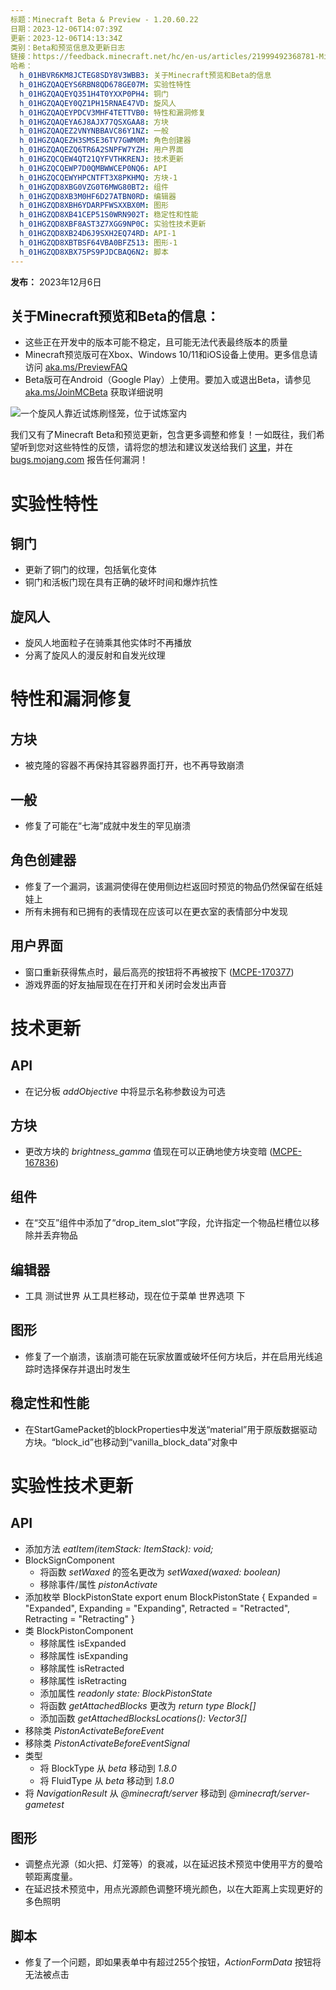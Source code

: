 ```yaml
---
标题：Minecraft Beta & Preview - 1.20.60.22
日期：2023-12-06T14:07:39Z
更新：2023-12-06T14:13:34Z
类别：Beta和预览信息及更新日志
链接：https://feedback.minecraft.net/hc/en-us/articles/21999492368781-Minecraft-Beta-Preview-1-20-60-22
哈希：
  h_01HBVR6KM8JCTEG8SDY8V3WBB3: 关于Minecraft预览和Beta的信息
  h_01HGZQAQEYS6RBN8QD678GE07M: 实验性特性
  h_01HGZQAQEYQ351H4T0YXXP0PH4: 铜门
  h_01HGZQAQEY0QZ1PH15RNAE47VD: 旋风人
  h_01HGZQAQEYPDCV3MHF4TETTVB0: 特性和漏洞修复
  h_01HGZQAQEYA6J8AJX77QSXGAA8: 方块
  h_01HGZQAQEZ2VNYNBBAVC86Y1NZ: 一般
  h_01HGZQAQEZH3SMSE36TV7GWM0M: 角色创建器
  h_01HGZQAQEZQ6TR6A2SNPFW7YZH: 用户界面
  h_01HGZQCQEW4QT21QYFVTHKRENJ: 技术更新
  h_01HGZQCQEWP7D0QMBWWCEP0NQ6: API
  h_01HGZQCQEWYHPCNTFT3X8PKHMQ: 方块-1
  h_01HGZQD8XBG0VZG0T6MWG80BT2: 组件
  h_01HGZQD8XB3M0HF6D27ATBN0RD: 编辑器
  h_01HGZQD8XBH6YDARPFWSXXBX0M: 图形
  h_01HGZQD8XB41CEP51S0WRN902T: 稳定性和性能
  h_01HGZQD8XBF8AST3Z7XGG9NP0C: 实验性技术更新
  h_01HGZQD8XB24D6J9SXH2EQ74RD: API-1
  h_01HGZQD8XBTBSF64VBA0BFZ513: 图形-1
  h_01HGZQD8XBX75PS9PJDCBAQ6N2: 脚本
---
```


**发布：** 2023年12月6日

## **关于Minecraft预览和Beta的信息：**

- 这些正在开发中的版本可能不稳定，且可能无法代表最终版本的质量
- Minecraft预览版可在Xbox、Windows 10/11和iOS设备上使用。更多信息请访问 [aka.ms/PreviewFAQ](https://aka.ms/PreviewFAQ)
- Beta版可在Android（Google Play）上使用。要加入或退出Beta，请参见 [aka.ms/JoinMCBeta](https://aka.ms/JoinMCBeta) 获取详细说明

![一个旋风人靠近试炼刷怪笼，位于试炼室内](https://feedback.minecraft.net/hc/article_attachments/21999475600269)

我们又有了Minecraft Beta和预览更新，包含更多调整和修复！一如既往，我们希望听到您对这些特性的反馈，请将您的想法和建议发送给我们 [这里](https://aka.ms/Minecraft121Feedback)，并在 [bugs.mojang.com](https://bugs.mojang.com/) 报告任何漏洞！

# **实验性特性**

## **铜门**

- 更新了铜门的纹理，包括氧化变体
- 铜门和活板门现在具有正确的破坏时间和爆炸抗性

## **旋风人**

- 旋风人地面粒子在骑乘其他实体时不再播放
- 分离了旋风人的漫反射和自发光纹理

# **特性和漏洞修复**

## **方块**

- 被克隆的容器不再保持其容器界面打开，也不再导致崩溃

## **一般**

- 修复了可能在“七海”成就中发生的罕见崩溃

## **角色创建器**

- 修复了一个漏洞，该漏洞使得在使用侧边栏返回时预览的物品仍然保留在纸娃娃上
- 所有未拥有和已拥有的表情现在应该可以在更衣室的表情部分中发现

## **用户界面**

- 窗口重新获得焦点时，最后高亮的按钮将不再被按下 ([MCPE-170377](https://bugs.mojang.com/browse/MCPE-170377))
- 游戏界面的好友抽屉现在在打开和关闭时会发出声音

# **技术更新**

## **API**

- 在记分板 *addObjective* 中将显示名称参数设为可选

## **方块**

- 更改方块的 *brightness_gamma* 值现在可以正确地使方块变暗 ([MCPE-167836](https://bugs.mojang.com/browse/MCPE-167836))

## **组件**

- 在“交互”组件中添加了“drop_item_slot”字段，允许指定一个物品栏槽位以移除并丢弃物品

## **编辑器**

- 工具 测试世界 从工具栏移动，现在位于菜单 世界选项 下

## **图形**

- 修复了一个崩溃，该崩溃可能在玩家放置或破坏任何方块后，并在启用光线追踪时选择保存并退出时发生

## **稳定性和性能**

- 在StartGamePacket的blockProperties中发送“material”用于原版数据驱动方块。“block_id”也移动到“vanilla_block_data”对象中

# **实验性技术更新**

## **API**

- 添加方法 *eatItem(itemStack: ItemStack): void;*
- BlockSignComponent
  - 将函数 *setWaxed* 的签名更改为 *setWaxed(waxed: boolean)*
  - 移除事件/属性 *pistonActivate*
- 添加枚举 BlockPistonState export enum BlockPistonState { Expanded = "Expanded", Expanding = "Expanding", Retracted = "Retracted", Retracting = "Retracting" }
- 类 BlockPistonComponent
  - 移除属性 isExpanded
  - 移除属性 isExpanding
  - 移除属性 isRetracted
  - 移除属性 isRetracting
  - 添加属性 *readonly state: BlockPistonState*
  - 将函数 *getAttachedBlocks* 更改为 *return type Block\[\]*
  - 添加函数 *getAttachedBlocksLocations(): Vector3\[\]*
- 移除类 *PistonActivateBeforeEvent*
- 移除类 *PistonActivateBeforeEventSignal*
- 类型
  - 将 BlockType 从 *beta* 移动到 *1.8.0*
  - 将 FluidType 从 *beta* 移动到 *1.8.0*
- 将 *NavigationResult* 从 *@minecraft/server* 移动到 *@minecraft/server-gametest*

## **图形**

- 调整点光源（如火把、灯笼等）的衰减，以在延迟技术预览中使用平方的曼哈顿距离度量。
- 在延迟技术预览中，用点光源颜色调整环境光颜色，以在大距离上实现更好的多色照明

## **脚本**

- 修复了一个问题，即如果表单中有超过255个按钮，*ActionFormData* 按钮将无法被点击